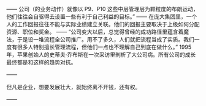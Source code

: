 ——
公司（的业务动作）就像以 P9、P10 这些中层管理层为颗粒度的布朗运动，他们往往会自驱得去设置一些有利于自己利益的目标。”
——
在庞大集团里，一个人的工作回报往往不能与实际业绩建立关联。他们的回报主要取决于上级如何分配资源、职位和奖金。
——
“公司变大以后，总觉得曾经的成功路径里蕴含着魔法，于是设一堆流程全公司推广。用不了多久，人们就把流程当成了实质。我们一度有很多人特别擅长管理流程，但他们一点也不理解自己到底在做什么。” 1995 年，苹果创始人的史蒂夫·乔布斯在一次采访里剖析了大公司病。所有公司的成长最终都是和这样的趋势对抗。

——

但凡是企业，想要发展壮大，就始终离不开钱，还有权。

——

